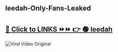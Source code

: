 
 ## leedah-Only-Fans-Leaked

# <h2><a href="https://clipsfans.com/leedah&ref=git">🔗 Click to LINKS ⏩⏩ 👉 🟢 leedah </a></h2>

<a href="https://clipsfans.com/leedah&ref=git" rel="nofollow" data-target="animated-image.originalLink"><img src="https://i.ibb.co.com/xMMVF88/686577567.gif" alt="Viral Video Original" style="max-width: 100%; display: inline-block;" data-target="animated-image.originalImage"></a>
